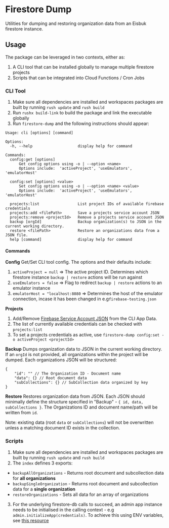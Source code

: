 # Firestore Dump

Utilities for dumping and restoring organization data from an Eisbuk firestore instance.

## Usage

The package can be leveraged in two contexts, either as:

1. A CLI tool that can be installed globally to manage multiple firestore projects
2. Scripts that can be integrated into Cloud Functions / Cron Jobs

### CLI Tool

1. Make sure all dependencies are installed and workspaces packages are built by running `rush update` and `rush build`
2. Run `rushx build-link` to build the package and link the executable globally
3. Run `firestore-dump` and the following instructions should appear:

```
Usage: cli [options] [command]

Options:
  -h, --help                    display help for command

Commands:
  config:get [options]
      Get config options using -o | --option <name>
      Options include:  'activeProject', 'useEmulators', 'emulatorHost'

  config:set [options] <value>
      Set config options using -o | --option <name> <value>
      Options include:  'activeProject', 'useEmulators', 'emulatorHost'

  projects:list                 List project IDs of available firebase credentials
  projects:add <filePath>       Save a projects service account JSON
  projects:remove <projectId>   Remove a projects service account JSON
  backup [orgId]                Backup organization(s) to JSON in the current working directory.
  restore <filePath>            Restore an organizations data from a JSON file.
  help [command]                display help for command
```

#### Commands

**Config**
Get/Set CLI tool config. The options and their defaults include:

1. `activeProject = null` => The active project ID. Determines which firestore instance `backup | restore` actions will be run against
2. `useEmulators = false` => Flag to redirect `backup | restore` actions to an emulator instance
3. `emulatorHost = "localhost:8080` => Determines the host of the emulator connection, incase it has been changed in e.g`firebase-testing.json`

**Projects**

1. Add/Remove [Firebase Service Account JSON](https://firebase.google.com/docs/admin/setup) from the CLI App Data.
2. The list of currently available credentials can be checked with `projects:list`
3. To set a projects credentials as active, use `firestore-dump config:set -o activeProject <projectId>`

**Backup**
Dumps organization data to JSON in the current working directory. If an `orgId` is not provided, all organizations within the project will be dumped. Each organizations JSON will be structured:

```
{
    "id": "" // The Organization ID - Document name
    "data": {} // Root document data
    "subCollections": {} // SubCollection data organized by key
}
```

**Restore**
Restores organization data from JSON. Each JSON should minimally define the structure specified in "Backup" - `{ id, data, subCollections }`. The Organizations ID and document name/path will be written from `id`.

Note: existing data (root `data` or `subCollections`) will not be overwritten unless a matching document ID exists in the collection.

### Scripts

1. Make sure all dependencies are installed and workspaces packages are built by running `rush update` and `rush build`
2. The `index` defines 3 exports:

- `backupAllOrganizations` - Returns root document and subcollection data for **all organizations**
- `backupSingleOrganization` - Returns root document and subcollection data for a **single organization**
- `restoreOrganizations` - Sets all data for an array of organizations

3. For the underlying firestore-db calls to succeed, an admin app instance needs to be initialised in the calling context - e.g `admin.initializeApp(credentials)`. To achieve this using ENV variables, see [this resource](https://www.benmvp.com/blog/initializing-firebase-admin-node-sdk-env-vars/)
